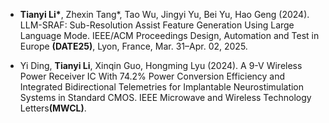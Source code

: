 <!-- - <strong>S. Li</strong>, X. Yang*, A. Cao*, K. Fan, Y. Liu, C. Wang, and Q.Niu (2024). Label Noise-Robust Learning for Microseismic Arrival Time Picking. <strong>In revision.</strong> [[Code]](https://github.com/senli1073/LNRL) -->

- <strong>Tianyi Li*</strong>, Zhexin Tang*, Tao Wu, Jingyi Yu, Bei Yu, Hao Geng (2024). LLM-SRAF: Sub-Resolution Assist Feature Generation Using Large Language Mode. IEEE/ACM Proceedings Design, Automation and Test in Europe <strong>(DATE25)</strong>, Lyon, France, Mar. 31–Apr. 02, 2025.

- Yi Ding, <strong>Tianyi Li</strong>, Xinqin Guo, Hongming Lyu (2024). A 9-V Wireless Power Receiver IC With 74.2$\%$ Power Conversion Efficiency and Integrated Bidirectional Telemetries for Implantable Neurostimulation Systems in Standard CMOS. IEEE Microwave and Wireless Technology Letters<strong>(MWCL)</strong>.

